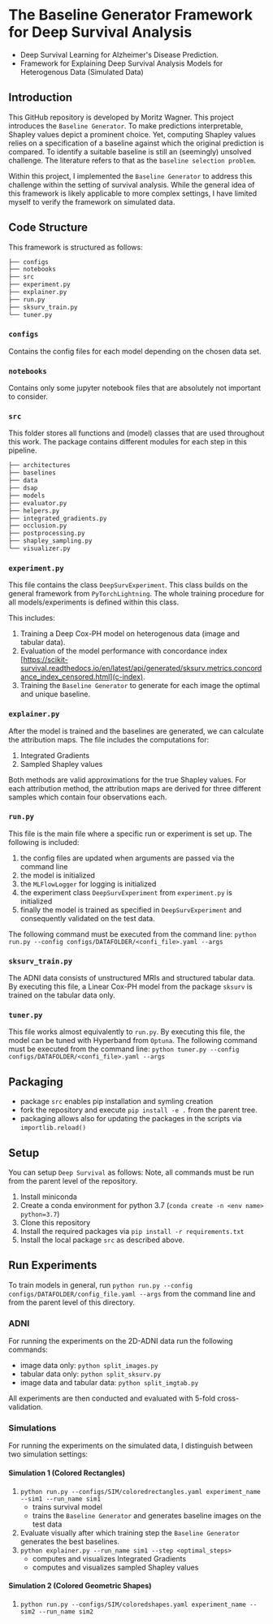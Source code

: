# The Baseline Generator Framework for Deep Survival Analysis
- Deep Survival Learning for Alzheimer's Disease Prediction. 
- Framework for Explaining Deep Survival Analysis Models for Heterogenous Data (Simulated Data)

## Introduction
This GitHub repository is developed by Moritz Wagner. This project introduces the `Baseline Generator`. 
To make predictions interpretable, Shapley values depict a prominent choice. Yet, computing Shapley values relies on a specification of a baseline against which the original prediction is compared. 
To identify a suitable baseline is still an (seemingly) unsolved challenge. The literature refers to that as the `baseline selection problem`.

Within this project, I implemented the `Baseline Generator` to address this challenge within the setting of survival analysis.
While the general idea of this framework is likely applicable to more complex settings, I have limited myself to verify the framework on simulated data.


## Code Structure
This framework is structured as follows:
```bash
├── configs
├── notebooks
├── src
├── experiment.py
├── explainer.py
├── run.py
├── sksurv_train.py
└── tuner.py
```

### `configs`
Contains the config files for each model depending on the chosen data set.

### `notebooks`
Contains only some jupyter notebook files that are absolutely not important to consider.

### `src`
This folder stores all functions and (model) classes that are used throughout this work. The package contains different modules for each step in this pipeline. 

```bash
├── architectures
├── baselines
├── data
├── dsap
├── models
├── evaluator.py
├── helpers.py
├── integrated_gradients.py
├── occlusion.py
├── postprocessing.py
├── shapley_sampling.py
└── visualizer.py
```

### `experiment.py`
This file contains the class `DeepSurvExperiment`. This class builds on the general framework from `PyTorchLightning`.
The whole training procedure for all models/experiments is defined within this class.

This includes:
1. Training a Deep Cox-PH model on heterogenous data (image and tabular data). 
2. Evaluation of the model performance with concordance index [https://scikit-survival.readthedocs.io/en/latest/api/generated/sksurv.metrics.concordance_index_censored.html](c-index). 
2. Training the `Baseline Generator` to generate for each image the optimal and unique baseline.

### `explainer.py`
After the model is trained and the baselines are generated, we can calculate the attribution maps.
The file includes the computations for: 
1. Integrated Gradients 
2. Sampled Shapley values

Both methods are valid approximations for the true Shapley values. For each attribution method, the attribution maps are derived for three different samples which contain four observations each.

### `run.py`
This file is the main file where a specific run or experiment is set up. The following is included:
1. the config files are updated when arguments are passed via the command line
2. the model is initialized
3. the `MLFlowLogger` for logging is initialized 
4. the experiment class `DeepSurvExperiment` from `experiment.py` is initialized 
5. finally the model is trained as specified in `DeepSurvExperiment` and consequently validated on the test data.

The following command must be executed from the command line:
`python run.py --config configs/DATAFOLDER/<confi_file>.yaml --args`

### `sksurv_train.py`
The ADNI data consists of unstructured MRIs and structured tabular data. 
By executing this file, a Linear Cox-PH model from the package `sksurv` is trained on the tabular data only. 

### `tuner.py`
This file works almost equivalently to `run.py`. By executing this file, the model can be tuned with Hyperband from `Optuna`.
The following command must be executed from the command line:
`python tuner.py --config configs/DATAFOLDER/<confi_file>.yaml --args`


## Packaging 
* package `src` enables pip installation and symling creation
* fork the repository and execute `pip install -e .` from the parent tree.
* packaging allows also for updating the packages in the scripts via `importlib.reload()`

## Setup 

You can setup `Deep Survival` as follows: Note, all commands must be run from the parent level of the repository.

1. Install miniconda
2. Create a conda environment for python 3.7 (`conda create -n <env name> python=3.7`)
3. Clone this repository 
4. Install the required packages via `pip install -r requirements.txt`
5. Install the local package `src` as described above. 


## Run Experiments 
To train models in general, run `python run.py --config configs/DATAFOLDER/config_file.yaml --args` from the command line and from the parent level of this directory. 

### ADNI 
For running the experiments on the 2D-ADNI data run the following commands:
- image data only: `python split_images.py`
- tabular data only: `python split_sksurv.py` 
- image data and tabular data: `python split_imgtab.py`

All experiments are then conducted and evaluated with 5-fold cross-validation.

### Simulations 
For running the experiments on the simulated data, I distinguish between two simulation settings:

#### Simulation 1 (Colored Rectangles)
1. `python run.py --configs/SIM/coloredrectangles.yaml experiment_name --sim1 --run_name sim1`
    * trains survival model
    * trains the `Baseline Generator` and generates baseline images on the test data
2. Evaluate visually after which training step the `Baseline Generator` generates the best baselines. 
3. `python explainer.py --run_name sim1 --step <optimal_steps>`
    * computes and visualizes Integrated Gradients 
    * computes and visualizes sampled Shapley values

#### Simulation 2 (Colored Geometric Shapes)
1. `python run.py --configs/SIM/coloredshapes.yaml experiment_name --sim2 --run_name sim2`